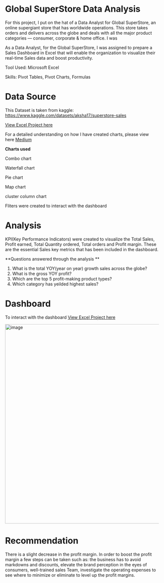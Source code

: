 # Global SuperStore Data Analysis 

For this project, I put on the hat of a Data Analyst for Global SuperStore, an online supergiant store that has worldwide operations. This store takes orders and delivers across the globe and deals with all the major product categories — consumer, corporate & home office. I was 

As a Data Analyst, for the Global SuperStore, I was assigned to prepare a Sales Dashboard in Excel that will enable the organization to visualize their real-time Sales data and boost productivity. 


Tool Used: Microsoft Excel

Skills: Pivot Tables, Pivot Charts, Formulas
  
# Data Source

This Dataset is taken from kaggle: https://www.kaggle.com/datasets/aksha17/superstore-sales 

[View Excel Project here](https://github.com/divyapasa/Global_SuperStore/blob/main/Global_SuperStore.xlsb)

For a detailed understanding on how I have created charts, please view here [Medium](https://medium.com/@divyalakshmi.pasa/ms-excel-project-global-superstore-data-analysis-908d49be580b)

**Charts used**

Combo chart

Waterfall chart

Pie chart

Map chart

cluster column chart

Fliters were created to interact with the dashboard

# Analysis

KPI(Key Performance Indicators) were created to visualize the Total Sales, Profit earned, Total Quantity ordered, Total orders and Profit margin. These are the essential Sales key metrics that has been included in the dashboard.

**Questions answered through the analysis **
1. What is the total YOY(year on year) growth sales across the globe?
2. What is the gross YOY profit?
3. Which are the top 5 profit-making product types? 
4. Which category has yeilded highest sales?


# Dashboard

To interact with the dashboard [View Excel Project here](https://github.com/divyapasa/Global_SuperStore/blob/main/Global_SuperStore.xlsb)

<img width="653" alt="image" src="https://user-images.githubusercontent.com/54399391/210023108-0a276581-c083-4205-9bed-dcf1ba1c80d5.png">

# Recommendation

There is a slight decrease in the profit margin. In order to boost the profit margin a few steps can be taken such as: the business has to avoid markdowns and discounts, elevate the brand perception in the eyes of consumers, well-trained sales Team, investigate the operating expenses to see where to minimize or eliminate to level up the profit margins. 





